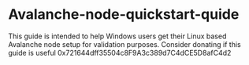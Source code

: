 # Avalanche-node-quickstart-quide
This guide is intended to help Windows users get their Linux based Avalanche node setup for validation purposes. Consider donating if this guide is useful 0x721644dff35504c8F9A3c389d7C4dCE5D8afC4d2
